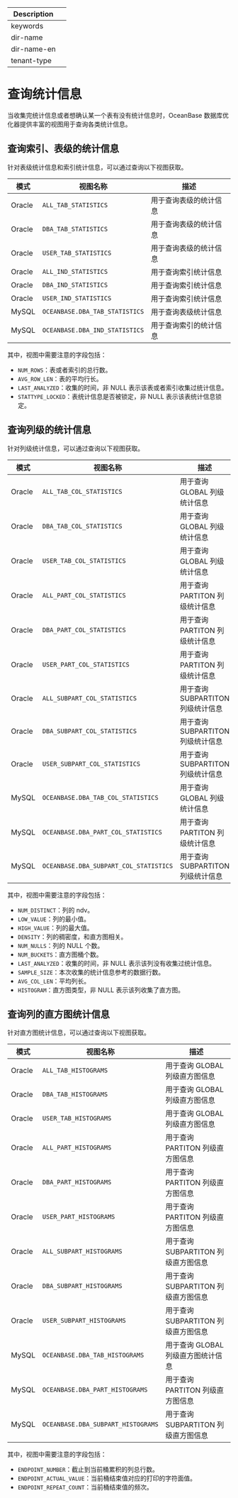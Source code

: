 | Description   |                 |
|---------------|-----------------|
| keywords      |                 |
| dir-name      |                 |
| dir-name-en   |                 |
| tenant-type   |                 |

# 查询统计信息

当收集完统计信息或者想确认某一个表有没有统计信息时，OceanBase 数据库优化器提供丰富的视图用于查询各类统计信息。

## 查询索引、表级的统计信息

针对表级统计信息和索引统计信息，可以通过查询以下视图获取。

|模式 | 视图名称 | 描述 |
|---|---|---|
|Oracle|`ALL_TAB_STATISTICS`|用于查询表级的统计信息|
|Oracle|`DBA_TAB_STATISTICS`|用于查询表级的统计信息|
|Oracle|`USER_TAB_STATISTICS`|用于查询表级的统计信息|
|Oracle| `ALL_IND_STATISTICS`|用于查询索引统计信息|
|Oracle| `DBA_IND_STATISTICS`|用于查询索引统计信息|
|Oracle| `USER_IND_STATISTICS`|用于查询索引统计信息|
|MySQL|	`OCEANBASE.DBA_TAB_STATISTICS`|	用于查询表级统计信息|
|MySQL|`OCEANBASE.DBA_IND_STATISTICS`|	用于查询索引的统计信息|

其中，视图中需要注意的字段包括：

* `NUM_ROWS`：表或者索引的总行数。
* `AVG_ROW_LEN`：表的平均行长。
* `LAST_ANALYZED`：收集的时间，非 NULL 表示该表或者索引收集过统计信息。
* `STATTYPE_LOCKED`：表统计信息是否被锁定，非 NULL 表示该表统计信息锁定。

## 查询列级的统计信息

针对列级统计信息，可以通过查询以下视图获取。

|模式 | 视图名称 | 描述 |
|---|---|---|
|Oracle| `ALL_TAB_COL_STATISTICS`|用于查询 GLOBAL 列级统计信息|
|Oracle|`DBA_TAB_COL_STATISTICS`|用于查询 GLOBAL 列级统计信息|
|Oracle|`USER_TAB_COL_STATISTICS`|用于查询 GLOBAL 列级统计信息|
|Oracle|`ALL_PART_COL_STATISTICS`|用于查询 PARTITON 列级统计信息|
|Oracle|`DBA_PART_COL_STATISTICS`|用于查询 PARTITON 列级统计信息|
|Oracle|`USER_PART_COL_STATISTICS`|用于查询 PARTITON 列级统计信息|
|Oracle| `ALL_SUBPART_COL_STATISTICS`|用于查询 SUBPARTITON 列级统计信息|
|Oracle|`DBA_SUBPART_COL_STATISTICS`|用于查询 SUBPARTITON 列级统计信息|
|Oracle|`USER_SUBPART_COL_STATISTICS`|用于查询 SUBPARTITON 列级统计信息|
|MySQL |`OCEANBASE.DBA_TAB_COL_STATISTICS`| 用于查询 GLOBAL 列级统计信息|
|MySQL|`OCEANBASE.DBA_PART_COL_STATISTICS` |用于查询 PARTITON 列级统计信息|
|MySQL|`OCEANBASE.DBA_SUBPART_COL_STATISTICS` |用于查询 SUBPARTITON 列级统计信息|

其中，视图中需要注意的字段包括：

* `NUM_DISTINCT`：列的 ndv。
* `LOW_VALUE`：列的最小值。
* `HIGH_VALUE`：列的最大值。
* `DENSITY`：列的稠密度，和直方图相关。
* `NUM_NULLS`：列的 NULL 个数。
* `NUM_BUCKETS`：直方图桶个数。
* `LAST_ANALYZED`：收集的时间，非 NULL 表示该列没有收集过统计信息。
* `SAMPLE_SIZE`：本次收集的统计信息参考的数据行数。
* `AVG_COL_LEN`：平均列长。
* `HISTOGRAM`：直方图类型，非 NULL 表示该列收集了直方图。


## 查询列的直方图统计信息

针对直方图统计信息，可以通过查询以下视图获取。

|模式 | 视图名称 | 描述 |
|---|---|---|
|Oracle| `ALL_TAB_HISTOGRAMS`|用于查询 GLOBAL 列级直方图信息|
|Oracle|`DBA_TAB_HISTOGRAMS`|用于查询 GLOBAL 列级直方图信息|
|Oracle|`USER_TAB_HISTOGRAMS`|用于查询 GLOBAL 列级直方图信息|
|Oracle|`ALL_PART_HISTOGRAMS`|用于查询 PARTITON 列级直方图信息|
|Oracle|`DBA_PART_HISTOGRAMS`|用于查询 PARTITON 列级直方图信息|
|Oracle|`USER_PART_HISTOGRAMS`|用于查询 PARTITON 列级直方图信息|
|Oracle| `ALL_SUBPART_HISTOGRAMS`|用于查询 SUBPARTITON 列级直方图信息|
|Oracle|`DBA_SUBPART_HISTOGRAMS`|用于查询 SUBPARTITON 列级直方图信息|
|Oracle|`USER_SUBPART_HISTOGRAMS`|用于查询 SUBPARTITON 列级直方图信息|
|MySQL |`OCEANBASE.DBA_TAB_HISTOGRAMS`| 用于查询 GLOBAL 列级直方图统计信息|
|MySQL|`OCEANBASE.DBA_PART_HISTOGRAMS` |用于查询 PARTITON 列级直方图信息|
|MySQL|`OCEANBASE.DBA_SUBPART_HISTOGRAMS` |用于查询 SUBPARTITON 列级直方图信息|

其中，视图中需要注意的字段包括：

* `ENDPOINT_NUMBER`：截止到当前桶累积的列总行数。
* `ENDPOINT_ACTUAL_VALUE`：当前桶结束值对应的打印的字符面值。
* `ENDPOINT_REPEAT_COUNT`：当前桶结束值的频次。
